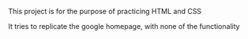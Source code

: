 This project is for the purpose of practicing HTML and CSS

It tries to replicate the google homepage, with none of the functionality
